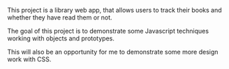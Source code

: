This project is a library web app, that allows users to track their books and whether they have read them or not.

The goal of this project is to demonstrate some Javascript techniques working with objects and prototypes.

This will also be an opportunity for me to demonstrate some more design work with CSS.
